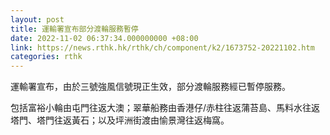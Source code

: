 ```yaml
---
layout: post
title: 運輸署宣布部分渡輪服務暫停
date: 2022-11-02 06:37:34.000000000 +08:00
link: https://news.rthk.hk/rthk/ch/component/k2/1673752-20221102.htm
categories: rthk
---
```


運輸署宣布，由於三號強風信號現正生效，部分渡輪服務經已暫停服務。

包括富裕小輪由屯門往返大澳；翠華船務由香港仔/赤柱往返蒲苔島、馬料水往返塔門、塔門往返黃石；以及坪洲街渡由愉景灣往返梅窩。
